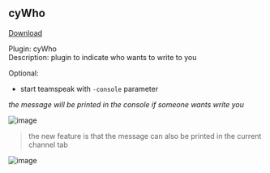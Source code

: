## cyWho
<a href="https://github.com/cydolo/cyPlugins/releases/tag/cypl-who-b2.3" target="_blank">Download</a>

Plugin: cyWho  
Description: plugin to indicate who wants to write to you  

Optional: 
* start teamspeak with `-console` parameter  

*the message will be printed in the console if someone wants write you*

![image](https://files.catbox.moe/xistry.png)

> the new feature is that the message can also be printed in the current channel tab

![image](https://files.catbox.moe/6o1498.png)
